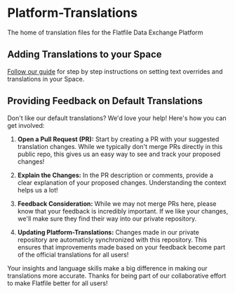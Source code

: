 # Platform-Translations
The home of translation files for the Flatfile Data Exchange Platform 

## Adding Translations to your Space
[Follow our guide](https://flatfile.com/docs/guides/localization) for step by step instructions on setting text overrides and translations in your Space.

## Providing Feedback on Default Translations

Don't like our default translations? We'd love your help! Here's how you can get involved:

1. **Open a Pull Request (PR):** Start by creating a PR with your suggested translation changes. While we typically don't merge PRs directly in this public repo, this gives us an easy way to see and track your proposed changes!

2. **Explain the Changes:** In the PR description or comments, provide a clear explanation of your proposed changes. Understanding the context helps us a lot!

3. **Feedback Consideration:** While we may not merge PRs here, please know that your feedback is incredibly important. If we like your changes, we'll make sure they find their way into our private repository.

4. **Updating Platform-Translations:** Changes made in our private repository are automaticly synchronized with this repository. This ensures that improvements made based on your feedback become part of the official translations for all users!

Your insights and language skills make a big difference in making our translations more accurate. Thanks for being part of our collaborative effort to make Flatfile better for all users!

